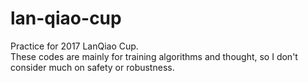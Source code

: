 # lan-qiao-cup
Practice for 2017 LanQiao Cup.<br>
These codes are mainly for training algorithms and thought, so I don't consider much on safety or robustness.
